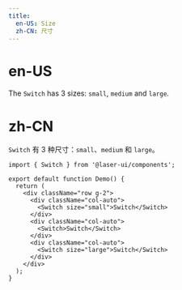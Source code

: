 ```yaml
---
title:
  en-US: Size
  zh-CN: 尺寸
---
```


# en-US

The `Switch` has 3 sizes: `small`, `medium` and `large`.

# zh-CN

`Switch` 有 3 种尺寸：`small`、`medium` 和 `large`。

```tsx
import { Switch } from '@laser-ui/components';

export default function Demo() {
  return (
    <div className="row g-2">
      <div className="col-auto">
        <Switch size="small">Switch</Switch>
      </div>
      <div className="col-auto">
        <Switch>Switch</Switch>
      </div>
      <div className="col-auto">
        <Switch size="large">Switch</Switch>
      </div>
    </div>
  );
}
```
